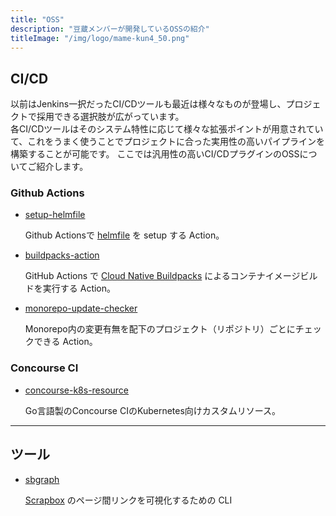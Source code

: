 ```yaml
---
title: "OSS"
description: "豆蔵メンバーが開発しているOSSの紹介"
titleImage: "/img/logo/mame-kun4_50.png"
---
```


## CI/CD
以前はJenkins一択だったCI/CDツールも最近は様々なものが登場し、プロジェクトで採用できる選択肢が広がっています。  
各CI/CDツールはそのシステム特性に応じて様々な拡張ポイントが用意されていて、これをうまく使うことでプロジェクトに合った実用性の高いパイプラインを構築することが可能です。
ここでは汎用性の高いCI/CDプラグインのOSSについてご紹介します。

### Github Actions
* [setup-helmfile](/oss-intro/setup-helmfile)

  Github Actionsで [helmfile](https://github.com/roboll/helmfile) を setup する Action。

* [buildpacks-action](/oss-intro/buildpacks-action)

  GitHub Actions で [Cloud Native Buildpacks](https://buildpacks.io) によるコンテナイメージビルドを実行する Action。

* [monorepo-update-checker](/oss-intro/monorepo-update-checker)

  Monorepo内の変更有無を配下のプロジェクト（リポジトリ）ごとにチェックできる Action。

### Concourse CI
* [concourse-k8s-resource](/oss-intro/concourse-k8s-resource)

  Go言語製のConcourse CIのKubernetes向けカスタムリソース。

---

## ツール

* [sbgraph](/oss-intro/sbgraph)

  [Scrapbox](https://scrapbox.io) のページ間リンクを可視化するための CLI
